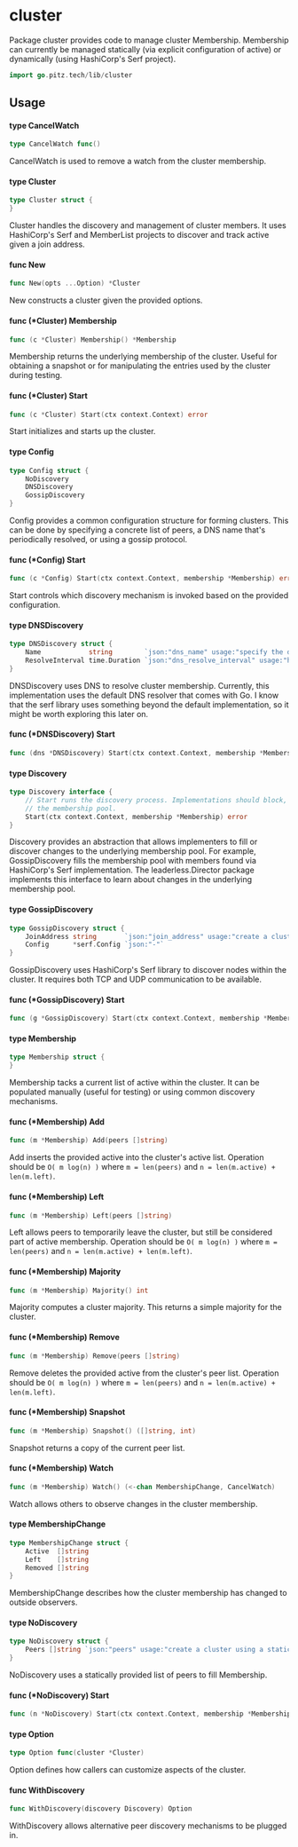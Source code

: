 # cluster

Package cluster provides code to manage cluster Membership. Membership can
currently be managed statically (via explicit configuration of active) or
dynamically (using HashiCorp's Serf project).

```go
import go.pitz.tech/lib/cluster
```

## Usage

#### type CancelWatch

```go
type CancelWatch func()
```

CancelWatch is used to remove a watch from the cluster membership.

#### type Cluster

```go
type Cluster struct {
}
```

Cluster handles the discovery and management of cluster members. It uses
HashiCorp's Serf and MemberList projects to discover and track active given a
join address.

#### func New

```go
func New(opts ...Option) *Cluster
```

New constructs a cluster given the provided options.

#### func (\*Cluster) Membership

```go
func (c *Cluster) Membership() *Membership
```

Membership returns the underlying membership of the cluster. Useful for
obtaining a snapshot or for manipulating the entries used by the cluster during
testing.

#### func (\*Cluster) Start

```go
func (c *Cluster) Start(ctx context.Context) error
```

Start initializes and starts up the cluster.

#### type Config

```go
type Config struct {
	NoDiscovery
	DNSDiscovery
	GossipDiscovery
}
```

Config provides a common configuration structure for forming clusters. This can
be done by specifying a concrete list of peers, a DNS name that's periodically
resolved, or using a gossip protocol.

#### func (\*Config) Start

```go
func (c *Config) Start(ctx context.Context, membership *Membership) error
```

Start controls which discovery mechanism is invoked based on the provided
configuration.

#### type DNSDiscovery

```go
type DNSDiscovery struct {
	Name            string        `json:"dns_name" usage:"specify the dns name to resolve"`
	ResolveInterval time.Duration `json:"dns_resolve_interval" usage:"how frequently the dns name should be resolved" default:"30s"`
}
```

DNSDiscovery uses DNS to resolve cluster membership. Currently, this
implementation uses the default DNS resolver that comes with Go. I know that the
serf library uses something beyond the default implementation, so it might be
worth exploring this later on.

#### func (\*DNSDiscovery) Start

```go
func (dns *DNSDiscovery) Start(ctx context.Context, membership *Membership) error
```

#### type Discovery

```go
type Discovery interface {
	// Start runs the discovery process. Implementations should block, regardless if they're filling or subscribing to
	// the membership pool.
	Start(ctx context.Context, membership *Membership) error
}
```

Discovery provides an abstraction that allows implementers to fill or discover
changes to the underlying membership pool. For example, GossipDiscovery fills
the membership pool with members found via HashiCorp's Serf implementation. The
leaderless.Director package implements this interface to learn about changes in
the underlying membership pool.

#### type GossipDiscovery

```go
type GossipDiscovery struct {
	JoinAddress string       `json:"join_address" usage:"create a cluster dynamically through a single join address"`
	Config      *serf.Config `json:"-"`
}
```

GossipDiscovery uses HashiCorp's Serf library to discover nodes within the
cluster. It requires both TCP and UDP communication to be available.

#### func (\*GossipDiscovery) Start

```go
func (g *GossipDiscovery) Start(ctx context.Context, membership *Membership) error
```

#### type Membership

```go
type Membership struct {
}
```

Membership tacks a current list of active within the cluster. It can be
populated manually (useful for testing) or using common discovery mechanisms.

#### func (\*Membership) Add

```go
func (m *Membership) Add(peers []string)
```

Add inserts the provided active into the cluster's active list. Operation should
be `O( m log(n) )` where `m = len(peers)` and `n = len(m.active) + len(m.left)`.

#### func (\*Membership) Left

```go
func (m *Membership) Left(peers []string)
```

Left allows peers to temporarily leave the cluster, but still be considered part
of active membership. Operation should be `O( m log(n) )` where `m = len(peers)`
and `n = len(m.active) + len(m.left)`.

#### func (\*Membership) Majority

```go
func (m *Membership) Majority() int
```

Majority computes a cluster majority. This returns a simple majority for the
cluster.

#### func (\*Membership) Remove

```go
func (m *Membership) Remove(peers []string)
```

Remove deletes the provided active from the cluster's peer list. Operation
should be `O( m log(n) )` where `m = len(peers)` and `n = len(m.active) +
len(m.left)`.

#### func (\*Membership) Snapshot

```go
func (m *Membership) Snapshot() ([]string, int)
```

Snapshot returns a copy of the current peer list.

#### func (\*Membership) Watch

```go
func (m *Membership) Watch() (<-chan MembershipChange, CancelWatch)
```

Watch allows others to observe changes in the cluster membership.

#### type MembershipChange

```go
type MembershipChange struct {
	Active  []string
	Left    []string
	Removed []string
}
```

MembershipChange describes how the cluster membership has changed to outside
observers.

#### type NoDiscovery

```go
type NoDiscovery struct {
	Peers []string `json:"peers" usage:"create a cluster using a static list of addresses"`
}
```

NoDiscovery uses a statically provided list of peers to fill Membership.

#### func (\*NoDiscovery) Start

```go
func (n *NoDiscovery) Start(ctx context.Context, membership *Membership) error
```

#### type Option

```go
type Option func(cluster *Cluster)
```

Option defines how callers can customize aspects of the cluster.

#### func WithDiscovery

```go
func WithDiscovery(discovery Discovery) Option
```

WithDiscovery allows alternative peer discovery mechanisms to be plugged in.
